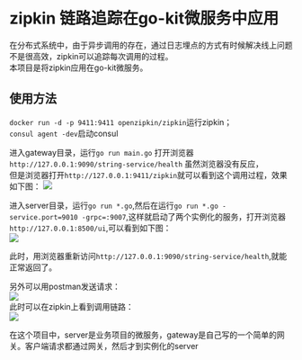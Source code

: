# zipkin 链路追踪在go-kit微服务中应用
在分布式系统中，由于异步调用的存在，通过日志埋点的方式有时候解决线上问题不是很高效，zipkin可以追踪每次调用的过程。  
本项目是将zipkin应用在go-kit微服务。

## 使用方法  
```docker run -d -p 9411:9411 openzipkin/zipkin```运行zipkin；  
```consul agent -dev```启动consul   

进入gateway目录，运行```go run main.go```
打开浏览器```http://127.0.0.1:9090/string-service/health``` 虽然浏览器没有反应，      
但是浏览器打开```http://127.0.0.1:9411/zipkin```就可以看到这个调用过程，效果如下图：
![](https://github.com/WR0903/zipkin-go-kit/blob/master/gatewayzipkin.png)   

进入server目录，运行```go run *.go```,然后在运行```go run *.go -service.port=9010 -grpc=:9007```,这样就启动了两个实例化的服务，打开浏览器```http://127.0.0.1:8500/ui```,可以看到如下图：  
![](https://github.com/WR0903/zipkin-go-kit/blob/master/consulzipkin.png)   

此时，用浏览器重新访问```http://127.0.0.1:9090/string-service/health```,就能正常返回了。

另外可以用postman发送请求：   
![](https://github.com/WR0903/zipkin-go-kit/blob/master/concat.png)  
此时可以在zipkin上看到调用链路：   
![](https://github.com/WR0903/zipkin-go-kit/blob/master/gateway.png) 

在这个项目中，server是业务项目的微服务，gateway是自己写的一个简单的网关。客户端请求都通过网关，然后才到实例化的server
